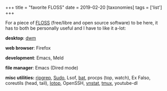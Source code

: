 +++
title = "favorite FLOSS"
date = 2019-02-20
[taxonomies]
tags = ['list']
+++

For a piece of [FLOSS] (free/libre and open source software) to be here,
it has to both be personally useful and I have to like it a-lot:

**desktop**: [dwm]

**web browser**: Firefox

**development**: Emacs, Meld

**file manager**: Emacs (Dired mode)

**misc utilities:** [ripgrep], [Sudo], Lsof, [bat], procps (top, watch),
Ex Falso, coreutils (head, tail),
[Iotop], OpenSSH, [vnstat], [tmux], youtube-dl

  [FLOSS]: http://en.wikipedia.org/wiki/Free_and_open-source_software
  [dwm]: http://dwm.suckless.org
  [ripgrep]: http://blog.burntsushi.net/ripgrep
  [Sudo]: http://tshepang.net/project-of-note-sudo
  [Iotop]: http://guichaz.free.fr/iotop
  [vnstat]: http://humdi.net/vnstat
  [tmux]: http://tmux.sourceforge.net
  [bat]: https://crates.io/crates/bat
